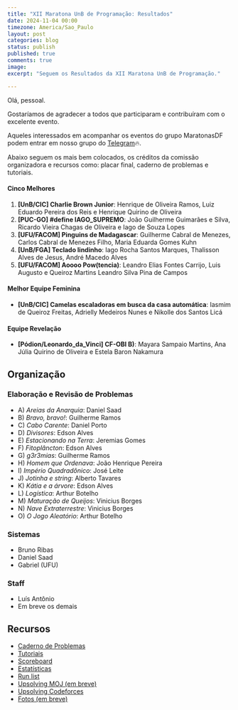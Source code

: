 ```yaml
---
title: "XII Maratona UnB de Programação: Resultados"
date: 2024-11-04 00:00
timezone: America/Sao_Paulo
layout: post
categories: blog
status: publish
published: true
comments: true
image:
excerpt: "Seguem os Resultados da XII Maratona UnB de Programação."

---
```


Olá, pessoal.

Gostaríamos de agradecer a todos que participaram e contribuíram com o excelente evento.

Aqueles interessados em acompanhar os eventos do grupo MaratonasDF podem entrar
em nosso grupo do [Telegram](https://t.me/maratonasdf)🔥.

Abaixo seguem os mais bem colocados, os créditos da comissão organizadora e recursos como: placar final, caderno de problemas e tutoriais.

#### Cinco Melhores

1. **[UnB/CIC] Charlie Brown Junior**: Henrique de Oliveira Ramos, Luiz Eduardo Pereira dos Reis e Henrique Quirino de Oliveira
2. **[PUC-GO] #define IAGO_SUPREMO**: João Guilherme Guimarães e Silva, Ricardo
   Vieira Chagas de Oliveira e Iago de Souza Lopes
3. **[UFU/FACOM] Pinguins de Madagascar**: Guilherme Cabral de Menezes, Carlos Cabral de Menezes Filho, Maria Eduarda Gomes Kuhn
4. **[UnB/FGA] Teclado lindinho**: Iago Rocha Santos Marques, Thalisson Alves de Jesus, André Macedo Alves
5. **[UFU/FACOM] Aoooo Pow(tencia)**: Leandro Elias Fontes Carrijo, Luis Augusto
   e Queiroz Martins Leandro Silva Pina de Campos

#### Melhor Equipe Feminina

- **[UnB/CIC] Camelas escaladoras em busca da casa automática**: Iasmim de
  Queiroz Freitas, Adrielly Medeiros Nunes e Nikolle dos Santos Licá

#### Equipe Revelação

- **[Pódion/Leonardo_da_Vinci] CF-OBI B)**: Mayara Sampaio Martins, Ana Júlia
  Quirino de Oliveira e Estela Baron Nakamura

## Organização

### Elaboração e Revisão de Problemas

- A) *Areias da Anarquia*: Daniel Saad
- B) *Bravo, bravo!*: Guilherme Ramos
- C) *Cabo Carente*: Daniel Porto
- D) *Divisores*: Edson Alves
- E) *Estacionando na Terra*: Jeremias Gomes
- F) *Fitoplâncton*: Edson Alves
- G) *g3r3mias*: Guilherme Ramos
- H) *Homem que Ordenava*: João Henrique Pereira  
- I) *Império Quadradônico*: José Leite
- J) *Jotinha e string*: Alberto Tavares
- K) *Kátia e a árvore*: Edson Alves
- L) *Logística*: Arthur Botelho
- M) *Maturação de Queijos*: Vinicius Borges
- N) *Nave Extraterrestre*: Vinicius Borges
- O) *O Jogo Aleatório*: Arthur Botelho

### Sistemas

- Bruno Ribas
- Daniel Saad
- Gabriel (UFU)

### Staff

- Luís Antônio
- Em breve os demais

## Recursos

- [Caderno de Problemas]({{site.url}}/assets/12-mdp-unb/caderno-12-mdp-unb.pdf)
- [Tutoriais]({{site.url}}/assets/12-mdp-unb/tutoriais.pdf)
- [Scoreboard]({{site.url}}/assets/12-mdp-unb/scoreboard.html)
- [Estatísticas]({{site.url}}/assets/12-mdp-unb/estatisticas.html)
- [Run list]({{site.url}}/assets/12-mdp-unb/runlist.html)
- [Upsolving MOJ (em breve)]()
- [Upsolving Codeforces](https://codeforces.com/group/btcK4I5D5f/contest/)
- [Fotos (em breve)]()